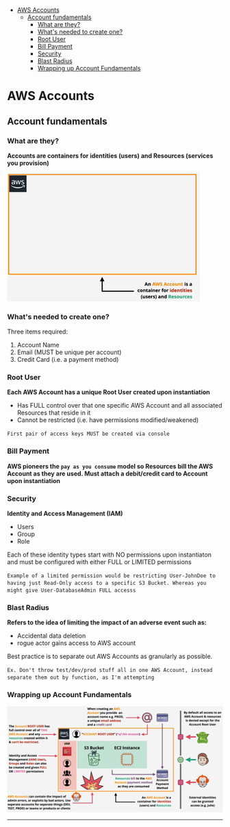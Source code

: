 - [AWS Accounts](#aws-accounts)
  - [Account fundamentals](#account-fundamentals)
    - [What are they?](#what-are-they)
    - [What's needed to create one?](#whats-needed-to-create-one)
    - [Root User](#root-user)
    - [Bill Payment](#bill-payment)
    - [Security](#security)
    - [Blast Radius](#blast-radius)
    - [Wrapping up Account Fundamentals](#wrapping-up-account-fundamentals)

# AWS Accounts
## Account fundamentals
### What are they?
<b>Accounts are containers for identities (users) and Resources (services you provision)</b>

<img height='300' width='450' src="../Images/AWSAccountContainer.png">

### What's needed to create one?
Three items required:
1. Account Name
2. Email (MUST be unique per account)
3. Credit Card (i.e. a payment method)
### Root User
<p><b>Each AWS Account has a unique Root User created upon instantiation</b></p>

 - Has FULL control over that one specific AWS Account and all associated Resources that reside in it
 - Cannot be restricted (i.e. have permissions modified/weakened)

`First pair of access keys MUST be created via console`

### Bill Payment
<b>AWS pioneers the `pay as you consume` model so Resources bill the AWS Account as they are used. Must attach a debit/credit card to Account upon instantiation</b>

### Security
<b>Identity and Access Management (IAM)</b>
 - Users
 - Group
 - Role

Each of these identity types start with NO permissions upon instantiaton and must be configured with either FULL or LIMITED permissions

`Example of a limited permission would be restricting User-JohnDoe to having just Read-Only access to a specific S3 Bucket. Whereas you might give User-DatabaseAdmin FULL accesss`


### Blast Radius
<b>Refers to the idea of limiting the impact of an adverse event such as:</b>
 - Accidental data deletion
 - rogue actor gains access to AWS account

Best practice is to separate out AWS Accounts as granularly as possible.<div>
`Ex. Don't throw test/dev/prod stuff all in one AWS Account, instead separate them out by function, as I'm attempting`

### Wrapping up Account Fundamentals
![](.\Images/AWSAccountFullPicture.png)

----------
